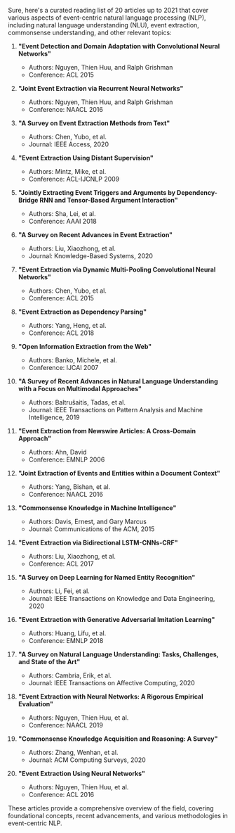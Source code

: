 Sure, here's a curated reading list of 20 articles up to 2021 that cover various aspects of event-centric natural language processing (NLP), including natural language understanding (NLU), event extraction, commonsense understanding, and other relevant topics:

1. **"Event Detection and Domain Adaptation with Convolutional Neural Networks"**
   - Authors: Nguyen, Thien Huu, and Ralph Grishman
   - Conference: ACL 2015

2. **"Joint Event Extraction via Recurrent Neural Networks"**
   - Authors: Nguyen, Thien Huu, and Ralph Grishman
   - Conference: NAACL 2016

3. **"A Survey on Event Extraction Methods from Text"**
   - Authors: Chen, Yubo, et al.
   - Journal: IEEE Access, 2020

4. **"Event Extraction Using Distant Supervision"**
   - Authors: Mintz, Mike, et al.
   - Conference: ACL-IJCNLP 2009

5. **"Jointly Extracting Event Triggers and Arguments by Dependency-Bridge RNN and Tensor-Based Argument Interaction"**
   - Authors: Sha, Lei, et al.
   - Conference: AAAI 2018

6. **"A Survey on Recent Advances in Event Extraction"**
   - Authors: Liu, Xiaozhong, et al.
   - Journal: Knowledge-Based Systems, 2020

7. **"Event Extraction via Dynamic Multi-Pooling Convolutional Neural Networks"**
   - Authors: Chen, Yubo, et al.
   - Conference: ACL 2015

8. **"Event Extraction as Dependency Parsing"**
   - Authors: Yang, Heng, et al.
   - Conference: ACL 2018

9. **"Open Information Extraction from the Web"**
   - Authors: Banko, Michele, et al.
   - Conference: IJCAI 2007

10. **"A Survey of Recent Advances in Natural Language Understanding with a Focus on Multimodal Approaches"**
    - Authors: Baltrušaitis, Tadas, et al.
    - Journal: IEEE Transactions on Pattern Analysis and Machine Intelligence, 2019

11. **"Event Extraction from Newswire Articles: A Cross-Domain Approach"**
    - Authors: Ahn, David
    - Conference: EMNLP 2006

12. **"Joint Extraction of Events and Entities within a Document Context"**
    - Authors: Yang, Bishan, et al.
    - Conference: NAACL 2016

13. **"Commonsense Knowledge in Machine Intelligence"**
    - Authors: Davis, Ernest, and Gary Marcus
    - Journal: Communications of the ACM, 2015

14. **"Event Extraction via Bidirectional LSTM-CNNs-CRF"**
    - Authors: Liu, Xiaozhong, et al.
    - Conference: ACL 2017

15. **"A Survey on Deep Learning for Named Entity Recognition"**
    - Authors: Li, Fei, et al.
    - Journal: IEEE Transactions on Knowledge and Data Engineering, 2020

16. **"Event Extraction with Generative Adversarial Imitation Learning"**
    - Authors: Huang, Lifu, et al.
    - Conference: EMNLP 2018

17. **"A Survey on Natural Language Understanding: Tasks, Challenges, and State of the Art"**
    - Authors: Cambria, Erik, et al.
    - Journal: IEEE Transactions on Affective Computing, 2020

18. **"Event Extraction with Neural Networks: A Rigorous Empirical Evaluation"**
    - Authors: Nguyen, Thien Huu, et al.
    - Conference: NAACL 2019

19. **"Commonsense Knowledge Acquisition and Reasoning: A Survey"**
    - Authors: Zhang, Wenhan, et al.
    - Journal: ACM Computing Surveys, 2020

20. **"Event Extraction Using Neural Networks"**
    - Authors: Nguyen, Thien Huu, et al.
    - Conference: ACL 2016

These articles provide a comprehensive overview of the field, covering foundational concepts, recent advancements, and various methodologies in event-centric NLP.